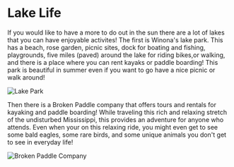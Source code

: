 # Lake Life

If you would like to have a more to do out in the sun there are a lot of lakes that you can have enjoyable activites! The 
first is Winona's lake park. This has a beach, rose garden, picnic sites, dock for boating and fishing, playgrounds, five miles (paved) 
around the lake for riding bikes,or walking, and there is a place where you can rent kayaks or paddle boarding! This park is beautiful in 
summer even if you want to go have a nice picnic or walk around!

![Lake Park](https://s3.amazonaws.com/visitwinona/wp-content/uploads/2017/01/17053200/Picnic-Spots-Lake-Park-Gallery-Image-1024x683.jpg 
"Lake Park Trails") 

Then there is a Broken Paddle company that offers tours and rentals for kayaking and paddle boarding! While traveling this rich and relaxing stretch of the undisturbed Mississippi, this provides an adventure for anyone who attends. Even when your on this relaxing ride, you might even get to see some bald eagles, some rare birds, and some unique animals you don't get to see in everyday life!

![Broken Paddle Company](https://s3.amazonaws.com/visitwinona/wp-content/uploads/2017/01/17050436/Broken-Paddle-kayaking-in-backwaters.jpg 
"Picture of the relaxing kayaking journey")


